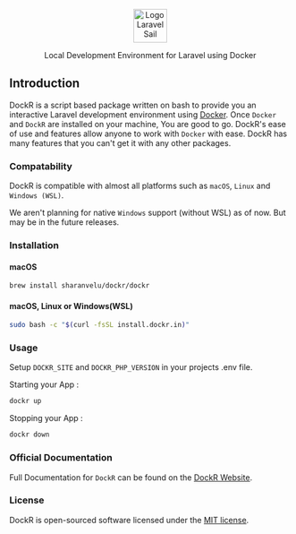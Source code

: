<p align="center"><img style="height: 60px" src="https://docs.dockr.in/logo/half.png" alt="Logo Laravel Sail"></p>
<p align="center">Local Development Environment for Laravel using Docker</p>

## Introduction

DockR is a script based package written on bash to provide you an interactive Laravel development environment using [Docker](https://www.docker.com/). Once `Docker` and `DockR` are installed on your machine, You are good to go. DockR's ease of use and features allow anyone to work with `Docker` with ease.
DockR has many features that you can't get it with any other packages.

### Compatability

DockR is compatible with almost all platforms such as `macOS`, `Linux` and `Windows (WSL)`.

We aren't planning for native `Windows` support (without WSL) as of now. But may be in the future releases.

### Installation

#### macOS

```bash
brew install sharanvelu/dockr/dockr
```

#### macOS, Linux or Windows(WSL)

```bash
sudo bash -c "$(curl -fsSL install.dockr.in)"
```

### Usage

Setup `DOCKR_SITE` and `DOCKR_PHP_VERSION` in your projects .env file.

Starting your App :

```bash
dockr up
```

Stopping your App :

```bash
dockr down
```

### Official Documentation

Full Documentation for `DockR` can be found on the [DockR Website](https://docs.dockr.in).

### License

DockR is open-sourced software licensed under the [MIT license](LICENSE).
